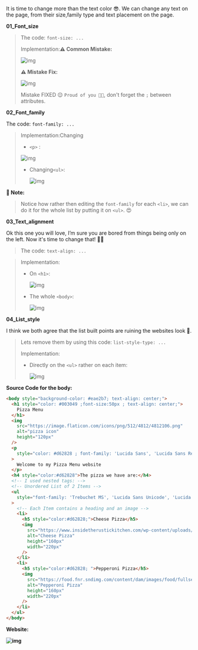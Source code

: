 It is time to change more than the text color 😎. We can change any text on the page, from their size,family type and text placement on the page.

**01_Font_size**

> The code: `font-size: ...`
>
> Implementation:**⚠ Common Mistake:**
>
> ![img](https://lh6.googleusercontent.com/BRRyrDJEG1DHby79ekAiQdeDZMhLSgc37v7pifIOk1siLx9Hhj-78SY6VzDcTLUvLj6e2381_51P204w9PVCa2_Ce2J457XlWbIKwzPHF6R0k2n_FVU9qFGUPvhe3WZIyY62GCCC=s0)
>
> **⚠ Mistake Fix:**
>
> ![img](https://lh4.googleusercontent.com/TeN2K0r-wBOUWF3kyf6ygSfQ68tRSB22jA-tm_sYk_1Fo0ZoGUmQgAuZkzjDAoa0wuMcPjGytrqZosgWNzIP_FRbyWbgM2YF7dFuSvVAnGJDfOiOyIPh2-PhFzZuNlckXrADOL5Z=s0)
>
> Mistake FIXED 😌 `Proud of you 👏🏻`, don't forget the `;` between attributes.

**02_Font_family**

The code: `font-family: ...`

> Implementation:Changing
>
> - `<p>` :
>
> ![img](https://lh6.googleusercontent.com/XmW1NtmHHFzSdWPs2CIIyvOCQ6F0mxUQ7A9PmSEUyDMqDfCnTU-9dch9RNzBufDAg8PtjLMP1AsMlBC6p4ZISzGlCw9O7lKnYvrPpl9zN1b_HLWCXuJ-s2V_bG71qM1elBd7vfgd=s0)
>
> - Changing`<ul>`:
>
>   ![img](https://lh5.googleusercontent.com/USE-aRI2copZQch0pOoskMdVQQMDWzKNObfx6docnxVwXM4cneD7V8SbeASJuYijxK9e2vL0aAvt9PpFxTSFxx_LOhL9D_0QP1JFPrvN38waGwbip9kO7Vz7bq_KMT1mPU3178Pn=s0)

**📝 Note:**

> Notice how rather then editing the `font-family` for each `<li>`, we can do it for the whole list by putting it on `<ul>`. 😍

**03_Text_alignment**

Ok this one you will love, I’m sure you are bored from things being only on the left. Now it's time to change that! 💪🏻

> The code: `text-align: ...`

> Implementation:
>
> - On `<h1>`:
>
>   ![img](https://lh5.googleusercontent.com/GaEBAL-coBjXwQ38Ty2mvXu5wQsSyUNqOS2BahSYkv5vsPWmEqKtBKLZIPhLgYSDLoNj-5SS0TD1MnmIjavq_rcWUYwOU-AnaSsPkObowcgII8AVWpeFsV0edqEUjqb6E99kvDy0=s0)
>
> - The whole `<body>`:
>
>   ![img](https://lh5.googleusercontent.com/XLVRs78as07gNJoLlaLuNWP7Te5fX0O9iYDIn5IaJ0DbZkm8eHZmQqYfD7TPwv5tnJ5bXSioUOWvShHS8ZnEzZPzz9dSpYEKQLqc1bmlSrhC8KPPG88ZDMB7zt69B8NUpnMWy2xy=s0)

**04_List_style**

I think we both agree that the list built points are ruining the websites look 😬.

> Lets remove them by using this code: `list-style-type: ...`
>
> Implementation:
>
> - Directly on the `<ul>` rather on each item:
>
>   ![img](https://lh3.googleusercontent.com/mDfSAcJynvbJjl3ejSGmCYB4wruI8MD2ZkyOYTjlaUgJqGlrrIQA1O_9mLL28USyfnAjzIW2DZXbdnPLH1O1iSid9T9cn_ZidoKJ4PdABdWKA8YFXm0GfJNDQDjweIxezPJGZIvH=s0)

**Source Code for the body:**

```html
<body style="background-color: #eae2b7; text-align: center;">
  <h1 style="color: #003049 ;font-size:50px ; text-align: center;">
    Pizza Menu
  </h1>
  <img
    src="https://image.flaticon.com/icons/png/512/4812/4812106.png"
    alt="pizza icon"
    height="120px"
  />
  <p
    style="color: #d62828 ; font-family: 'Lucida Sans', 'Lucida Sans Regular', 'Lucida Grande', 'Lucida Sans Unicode', Geneva, Verdana, sans-serif; "
  >
    Welcome to my Pizza Menu website
  </p>
  <h4 style="color:#d62828">The pizza we have are:</h4>
  <!-- I used nested tags: -->
  <!-- Unordered List of 2 Items -->
  <ul
    style="font-family: 'Trebuchet MS', 'Lucida Sans Unicode', 'Lucida Grande', 'Lucida Sans', Arial, sans-serif; list-style-type: none;"
  >
    <!-- Each Item contains a heading and an image -->
    <li>
      <h5 style="color:#d62828;">Cheese Pizza</h5>
      <img
        src="https://www.insidetherustickitchen.com/wp-content/uploads/2020/07/Quattro-formaggi-pizza-square-Inside-the-rustic-kitchen.jpg"
        alt="Cheese Pizza"
        height="160px"
        width="220px"
      />
    </li>
    <li>
      <h5 style="color:#d62828; ">Pepperoni Pizza</h5>
      <img
        src="https://food.fnr.sndimg.com/content/dam/images/food/fullset/2018/9/27/0/WU2004_Pepperoni-Pizza_s4x3.jpg.rend.hgtvcom.616.462.suffix/1538075335011.jpeg"
        alt="Pepperoni Pizza"
        height="160px"
        width="220px"
      />
    </li>
  </ul>
</body>
```

**Website:**

**![img](https://lh5.googleusercontent.com/IgH7Fg3V_UKF7kOINwekzdrnNDIalgQOeRdKnrCSWf_2qdpaV_H_It-qR2WnfNwWTR4uGLSJVvNQMdTh3vqdN29CfI6W1BM-LN6HwBzsVLsx7PNeomlVt3bGqMvprddXAlTC50oK=s0)**
